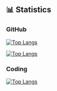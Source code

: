 ## 📊 Statistics

### GitHub

[![Top Langs](https://github-readme-stats.vercel.app/api?username=goodshort&show_icons=true)](https://github.com/anuraghazra/github-readme-stats)
 
[![Top Langs](https://github-readme-stats.vercel.app/api/top-langs/?username=goodshort&layout=compact)](https://github.com/anuraghazra/github-readme-stats)

### Coding

[![Top Langs](https://github-readme-stats.vercel.app/api/wakatime?username=goodshort)](https://wakatime.com/@goodshort)
